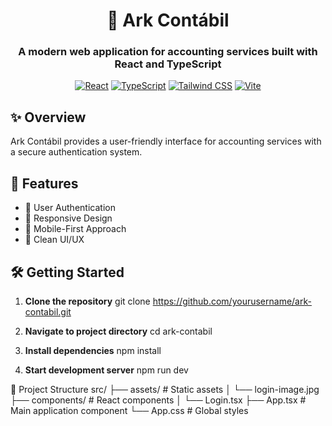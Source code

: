 <div align="center">

# 🏢 Ark Contábil

### A modern web application for accounting services built with React and TypeScript

[![React](https://img.shields.io/badge/React-20232A?style=for-the-badge&logo=react&logoColor=61DAFB)](https://reactjs.org/)
[![TypeScript](https://img.shields.io/badge/TypeScript-007ACC?style=for-the-badge&logo=typescript&logoColor=white)](https://www.typescriptlang.org/)
[![Tailwind CSS](https://img.shields.io/badge/Tailwind_CSS-38B2AC?style=for-the-badge&logo=tailwind-css&logoColor=white)](https://tailwindcss.com/)
[![Vite](https://img.shields.io/badge/Vite-646CFF?style=for-the-badge&logo=vite&logoColor=white)](https://vitejs.dev/)

</div>

## ✨ Overview

Ark Contábil provides a user-friendly interface for accounting services with a secure authentication system.

## 🚀 Features

- 🔐 User Authentication
- 📱 Responsive Design
- 📲 Mobile-First Approach
- 🎨 Clean UI/UX

## 🛠️ Getting Started

1. **Clone the repository**
  git clone https://github.com/yourusername/ark-contabil.git

2. **Navigate to project directory**
  cd ark-contabil

3. **Install dependencies**
  npm install

4. **Start development server**
  npm run dev

📁 Project Structure
src/
├── assets/          # Static assets
│   └── login-image.jpg
├── components/      # React components
│   └── Login.tsx
├── App.tsx         # Main application component
└── App.css         # Global styles
